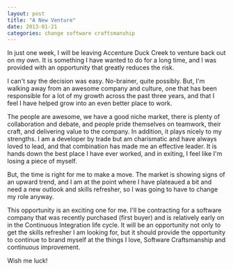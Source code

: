 ```yaml
---
layout: post
title: "A New Venture"
date: 2013-01-21
categories: change software craftsmanship
---
```


<!-- Published: false   for a preview / draft -->
<!-- uncomment this for pages (more of groups) -->
<!-- Type: page -->
<!-- Slug: permalink -->

In just one week, I will be leaving Accenture Duck Creek to venture back out on my own. It is something I have wanted to do for a long time, and I was provided with an opportunity that greatly reduces the risk.

I can't say the decision was easy. No-brainer, quite possibly. But, I'm walking away from an awesome company and culture, one that has been responsible for a lot of my growth across the past three years, and that I feel I have helped grow into an even better place to work.

The people are awesome, we have a good niche market, there is plenty of collaboration and debate, and people pride themselves on teamwork, their craft, and delivering value to the company. In addition, it plays nicely to my strengths. I am a developer by trade but am charismatic and have always loved to lead, and that combination has made me an effective leader. It is hands down the best place I have ever worked, and in exiting, I feel like I'm losing a piece of myself. 

But, the time is right for me to make a move. The market is showing signs of an upward trend, and I am at the point where I have plateaued a bit and need a new outlook and skills refresher, so I was going to have to change my role anyway. 

This opportunity is an exciting one for me. I'll be contracting for a software company that was recently purchased (first buyer) and is relatively early on in the Continuous Integration life cycle. It will be an opportunity not only to get the skills refresher I am looking for, but it should provide the opportunity to continue to brand myself at the things I love, Software Craftsmanship and continuous improvement.

Wish me luck!

